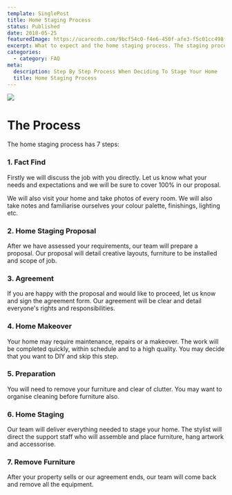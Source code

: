```yaml
---
template: SinglePost
title: Home Staging Process
status: Published
date: 2018-05-25
featuredImage: https://ucarecdn.com/9bcf54c0-f4e6-450f-afe3-f5c01cc498f0/-/crop/2764x1620/0,0/-/preview/
excerpt: What to expect and the home staging process. The staging process consist of 7 steps. Firstly we will discuss the job with you directly. Let us know what your needs and expectations 
categories:
  - category: FAQ
meta:
  description: Step By Step Process When Deciding To Stage Your Home
  title: Home Staging Process
---
```

![](https://ucarecdn.com/af3c21e2-1c97-44f0-a059-676898b61592/)

# The Process

The home staging process has 7 steps:

### 1. Fact Find

Firstly we will discuss the job with you directly. Let us know what your needs and expectations and we will be sure to cover 100% in our proposal.

We will also visit your home and take photos of every room. We will also take notes and familiarise ourselves your colour palette, finishings, lighting etc.

### 2. Home Staging Proposal

After we have assessed your requirements, our team will prepare a proposal. Our proposal will detail creative layouts, furniture to be installed and scope of job.

### 3. Agreement

If you are happy with the proposal and would like to proceed, let us know and sign the agreement form. Our agreement will be clear and detail everyone's rights and responsibilities.

### 4. Home Makeover

Your home may require maintenance, repairs or a makeover. The work will be completed quickly, within schedule and to a high quality. You may decide that you want to DIY and skip this step.

### 5. Preparation

You will need to remove your furniture and clear of clutter. You may want to organise cleaning before furniture also.

### 6. Home Staging

Our team will deliver everything needed to stage your home. The stylist will direct the support staff who will assemble  and place furniture, hang artwork and accessorise. 

### 7. Remove Furniture

After your property sells or our agreement ends, our team will come back and remove all the equipment.